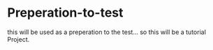 # Preperation-to-test
this will be used as a preperation to the test... so this will be a tutorial Project.
